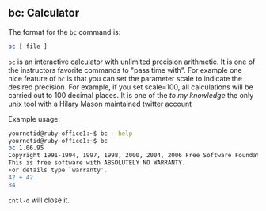 ## bc: Calculator

The format for the `bc` command is:

```bash
bc [ file ]
```
`bc` is an interactive calculator with unlimited precision arithmetic. It is one of the instructors favorite commands to "pass time with". For example one nice feature of `bc` is that you can set the parameter scale to indicate the desired precision. For example, if you set scale=100, all calculations will be carried out to 100 decimal places. It is one of the *to my knowledge* the only unix tool with a Hilary Mason maintained [twitter account](https://twitter.com/bc_l)

Example usage:

```bash
yournetid@ruby-office1:~$ bc --help
yournetid@ruby-office1:~$ bc
bc 1.06.95
Copyright 1991-1994, 1997, 1998, 2000, 2004, 2006 Free Software Foundation, Inc.
This is free software with ABSOLUTELY NO WARRANTY.
For details type `warranty'.
42 + 42
84
```
`cntl-d` will close it.
